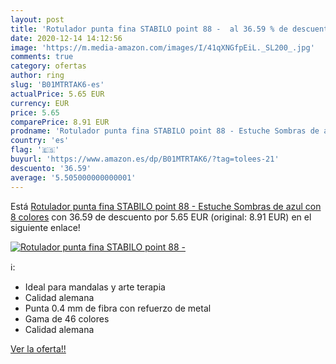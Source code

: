 ```yaml
---
layout: post
title: 'Rotulador punta fina STABILO point 88 -  al 36.59 % de descuento'
date: 2020-12-14 14:12:56
image: 'https://m.media-amazon.com/images/I/41qXNGfpEiL._SL200_.jpg'
comments: true
category: ofertas
author: ring
slug: 'B01MTRTAK6-es'
actualPrice: 5.65 EUR
currency: EUR
price: 5.65
comparePrice: 8.91 EUR
prodname: 'Rotulador punta fina STABILO point 88 - Estuche Sombras de azul con 8 colores'
country: 'es'
flag: '🇪🇸'
buyurl: 'https://www.amazon.es/dp/B01MTRTAK6/?tag=tolees-21'
descuento: '36.59'
average: '5.505000000000001'
---
```


Está [Rotulador punta fina STABILO point 88 - Estuche Sombras de azul con 8 colores](https://www.amazon.es/dp/B01MTRTAK6/?tag=tolees-21) con 36.59 de descuento por 5.65 EUR (original: 8.91 EUR) en el siguiente enlace!

[![Rotulador punta fina STABILO point 88 - ](https://m.media-amazon.com/images/I/41qXNGfpEiL._SL200_.jpg)](https://www.amazon.es/dp/B01MTRTAK6/?tag=tolees-21)

ℹ️:

- Ideal para mandalas y arte terapia
- Calidad alemana
- Punta 0.4 mm de fibra con refuerzo de metal
- Gama de 46 colores
- Calidad alemana

[Ver la oferta!!](https://www.amazon.es/dp/B01MTRTAK6/?tag=tolees-21)
